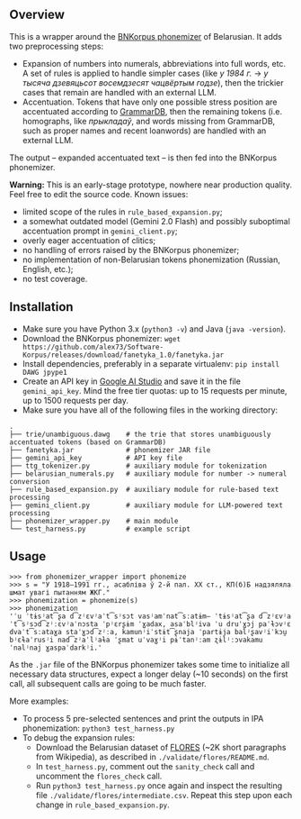 ## Overview

This is a wrapper around the [BNKorpus phonemizer](https://github.com/alex73/Software-Korpus/releases/tag/fanetyka_1.0) of Belarusian. It adds two preprocessing steps:
- Expansion of numbers into numerals, abbreviations into full words, etc. A set of rules is applied to handle simpler cases (like *у 1984 г.* → *у тысяча дзевяцьсот восемдзесят чацвёртым годзе*), then the trickier cases that remain are handled with an external LLM.
- Accentuation. Tokens that have only one possible stress position are accentuated according to [GrammarDB](https://github.com/Belarus/GrammarDB), then the remaining tokens (i.e. homographs, like *прыкладаў*, and words missing from GrammarDB, such as proper names and recent loanwords) are handled with an external LLM.

The output – expanded accentuated text – is then fed into the BNKorpus phonemizer.

**Warning:** This is an early-stage prototype, nowhere near production quality. Feel free to edit the source code. Known issues:
- limited scope of the rules in `rule_based_expansion.py`;
- a somewhat outdated model (Gemini 2.0 Flash) and possibly suboptimal accentuation prompt in `gemini_client.py`;
- overly eager accentuation of clitics;
- no handling of errors raised by the BNKorpus phonemizer;
- no implementation of non-Belarusian tokens phonemization (Russian, English, etc.);
- no test coverage.

## Installation
- Make sure you have Python 3.x (`python3 -v`) and Java (`java -version`).
- Download the BNKorpus phonemizer: `wget https://github.com/alex73/Software-Korpus/releases/download/fanetyka_1.0/fanetyka.jar`
- Install dependencies, preferably in a separate virtualenv: `pip install DAWG jpype1`
- Create an API key in [Google AI Studio](https://aistudio.google.com) and save it in the file `gemini_api_key`. Mind the free tier quotas: up to 15 requests per minute, up to 1500 requests per day.
- Make sure you have all of the following files in the working directory:
```
.
├── trie/unambiguous.dawg    # the trie that stores unambiguously accentuated tokens (based on GrammarDB)
├── fanetyka.jar             # phonemizer JAR file
├── gemini_api_key           # API key file
├── ttg_tokenizer.py         # auxiliary module for tokenization
├── belarusian_numerals.py   # auxiliary module for number -> numeral conversion
├── rule_based_expansion.py  # auxiliary module for rule-based text processing
├── gemini_client.py         # auxiliary module for LLM-powered text processing
├── phonemizer_wrapper.py    # main module
└── test_harness.py          # example script
```

## Usage
```
>>> from phonemizer_wrapper import phonemize
>>> s = "У 1918–1991 гг., асабліва ў 2-й пал. XX ст., КП(б)Б надзяляла шмат увагі пытанням ЖКГ."
>>> phonemization = phonemize(s)
>>> phonemization
'ˈu ˈtɨsʲat͡ʂa d͡zʲɛvʲaˈt͡sʲsɔt vasʲamˈnat͡sːatɨm– ˈtɨsʲat͡ʂa d͡zʲɛvʲaˈt͡sʲsɔd͡zʲːɛvʲaˈnɔsta ˈpʲɛrʂɨm ˈɣadax, asaˈblʲiva ˈu druˈɣɔj paˈɫɔvʲɛ dvaˈt͡sːataɣa staˈɣɔd͡zʲːa, kamunʲiˈstɨt͡ʂnaja ˈpartɨja balʲʂavʲiˈkɔu̯ bʲɛɫaˈrusʲi nad͡zʲaˈlʲaɫa ˈʂmat uˈvaɣʲi pɨˈtanʲːam ʐɨlʲːɔvakamuˈnalʲnaj ɣaspaˈdarkʲi.'
```

As the `.jar` file of the BNKorpus phonemizer takes some time to initialize all necessary data structures, expect a longer delay (~10 seconds) on the first call, all subsequent calls are going to be much faster.

More examples:
- To process 5 pre-selected sentences and print the outputs in IPA phonemization: `python3 test_harness.py`
- To debug the expansion rules:
    - Download the Belarusian dataset of [FLORES](https://huggingface.co/datasets/facebook/flores) (~2K short paragraphs from Wikipedia), as described in `./validate/flores/README.md`.
    - In `test_harness.py`, comment out the `sanity_check` call and uncomment the `flores_check` call.
    - Run `python3 test_harness.py` once again and inspect the resulting file `./validate/flores/intermediate.csv`. Repeat this step upon each change in `rule_based_expansion.py`.
